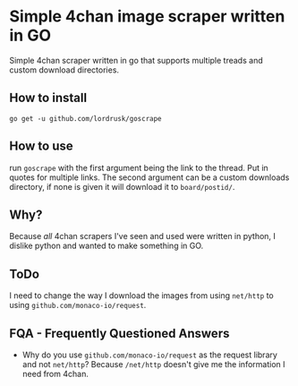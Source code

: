 # Simple 4chan image scraper written in GO
Simple 4chan scraper written in go that supports multiple treads and custom download directories.

## How to install
`go get -u github.com/lordrusk/goscrape`

## How to use
run `goscrape` with the first argument being the link to the thread. Put in quotes for multiple links. The second argument can be a custom downloads directory, if none is given it will download it to `board/postid/`.

## Why?
Because *all* 4chan scrapers I've seen and used were written in python, I dislike python and wanted to make something in GO.

## ToDo
I need to change the way I download the images from using `net/http` to using `github.com/monaco-io/request`.

## FQA - Frequently Questioned Answers
+ Why do you use `github.com/monaco-io/request` as the request library and not `net/http`?
Because `/net/http` doesn't give me the information I need from 4chan.

